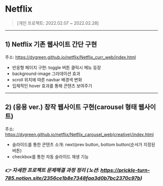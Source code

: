 # Netflix

> [개인 프로젝트: 2022.02.07 ~ 2022.02.28]

***

## **1) Netflix 기존 웹사이트 간단 구현**

주소: https://dygreen.github.io/netflix/Netflix_curr_web/index.html
   - 반응형 페이지 구현: toggle 버튼 클릭시 메뉴 등장
   - background-image 그라데이션 효과
   - scroll 위치에 따른 navbar 배경색 변화
   - 입체적인 hover 효과를 통해 콘텐츠 보여주기
 
 *** 
 
## **2) (응용 ver.) 창작 웹사이트 구현(carousel 형태 웹사이트)**

   주소: https://dygreen.github.io/netflix/Netflix_carousel_web(creative)/index.html
   - 슬라이드를 통한 콘텐츠 소개: next/prev button, bottom button(순서가 지정된 버튼)
   - checkbox를 통한 자동 슬라이드 재생 기능



### _👉 자세한 프로젝트 문제해결 과정 정리 (노션: https://prickle-turn-785.notion.site/2356ce1b8e7348faa3d0b7bc2370c97b)_

